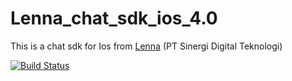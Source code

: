 # Lenna_chat_sdk_ios_4.0

This is a chat sdk for Ios from <a href="https://lenna.ai">Lenna</a> (PT Sinergi Digital Teknologi)

[![Build Status](https://travis-ci.org/joemccann/dillinger.svg?branch=master)](https://travis-ci.org/joemccann/dillinger)


